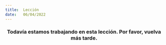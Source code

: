 ```yaml
---
title:  Lección
date:   06/04/2022
---
```


### <center>Todavía estamos trabajando en esta lección. Por favor, vuelva más tarde.</center>